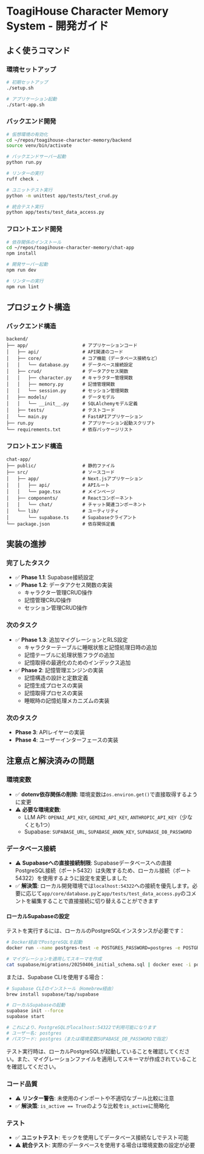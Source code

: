 # ToagiHouse Character Memory System - 開発ガイド

## よく使うコマンド

### 環境セットアップ

```bash
# 初期セットアップ
./setup.sh

# アプリケーション起動
./start-app.sh
```

### バックエンド開発

```bash
# 仮想環境の有効化
cd ~/repos/toagihouse-character-memory/backend
source venv/bin/activate

# バックエンドサーバー起動
python run.py

# リンターの実行
ruff check .

# ユニットテスト実行
python -m unittest app/tests/test_crud.py

# 統合テスト実行
python app/tests/test_data_access.py
```

### フロントエンド開発

```bash
# 依存関係のインストール
cd ~/repos/toagihouse-character-memory/chat-app
npm install

# 開発サーバー起動
npm run dev

# リンターの実行
npm run lint
```

## プロジェクト構造

### バックエンド構造

```
backend/
├── app/                    # アプリケーションコード
│   ├── api/                # API関連のコード
│   ├── core/               # コア機能（データベース接続など）
│   │   └── database.py     # データベース接続設定
│   ├── crud/               # データアクセス関数
│   │   ├── character.py    # キャラクター管理関数
│   │   ├── memory.py       # 記憶管理関数
│   │   └── session.py      # セッション管理関数
│   ├── models/             # データモデル
│   │   └── __init__.py     # SQLAlchemyモデル定義
│   ├── tests/              # テストコード
│   └── main.py             # FastAPIアプリケーション
├── run.py                  # アプリケーション起動スクリプト
└── requirements.txt        # 依存パッケージリスト
```

### フロントエンド構造

```
chat-app/
├── public/                 # 静的ファイル
├── src/                    # ソースコード
│   ├── app/                # Next.jsアプリケーション
│   │   ├── api/            # APIルート
│   │   └── page.tsx        # メインページ
│   ├── components/         # Reactコンポーネント
│   │   └── chat/           # チャット関連コンポーネント
│   └── lib/                # ユーティリティ
│       └── supabase.ts     # Supabaseクライアント
└── package.json            # 依存関係定義
```

## 実装の進捗

### 完了したタスク

- ✅ **Phase 1.1**: Supabase接続設定
- ✅ **Phase 1.2**: データアクセス関数の実装
  - キャラクター管理CRUD操作
  - 記憶管理CRUD操作
  - セッション管理CRUD操作

### 次のタスク

- ✅ **Phase 1.3**: 追加マイグレーションとRLS設定
  - キャラクターテーブルに睡眠状態と記憶処理日時の追加
  - 記憶テーブルに処理状態フラグの追加
  - 記憶取得の最適化のためのインデックス追加
- ✅ **Phase 2**: 記憶管理エンジンの実装
  - 記憶構造の設計と定数定義
  - 記憶生成プロセスの実装
  - 記憶取得プロセスの実装
  - 睡眠時の記憶処理メカニズムの実装

### 次のタスク

- **Phase 3**: APIレイヤーの実装
- **Phase 4**: ユーザーインターフェースの実装

## 注意点と解決済みの問題

### 環境変数

- ✅ **dotenv依存関係の削除**: 環境変数は`os.environ.get()`で直接取得するように変更
- ⚠️ **必要な環境変数**:
  - LLM API: `OPENAI_API_KEY`, `GEMINI_API_KEY`, `ANTHROPIC_API_KEY`（少なくとも1つ）
  - Supabase: `SUPABASE_URL`, `SUPABASE_ANON_KEY`, `SUPABASE_DB_PASSWORD`

### データベース接続

- ⚠️ **Supabaseへの直接接続制限**: Supabaseデータベースへの直接PostgreSQL接続（ポート5432）は失敗するため、ローカル接続（ポート54322）を使用するように設定を変更しました
- ✅ **解決策**: ローカル開発環境では`localhost:54322`への接続を優先します。必要に応じて`app/core/database.py`と`app/tests/test_data_access.py`のコメントを編集することで直接接続に切り替えることができます

#### ローカルSupabaseの設定

テストを実行するには、ローカルのPostgreSQLインスタンスが必要です：

```bash
# Docker経由でPostgreSQLを起動
docker run --name postgres-test -e POSTGRES_PASSWORD=postgres -e POSTGRES_USER=postgres -e POSTGRES_DB=postgres -p 54322:5432 -d postgres:14

# マイグレーションを適用してスキーマを作成
cat supabase/migrations/20250406_initial_schema.sql | docker exec -i postgres-test psql -U postgres -d postgres
```

または、Supabase CLIを使用する場合：

```bash
# Supabase CLIのインストール（Homebrew経由）
brew install supabase/tap/supabase

# ローカルSupabaseの起動
supabase init --force
supabase start

# これにより、PostgreSQLがlocalhost:54322で利用可能になります
# ユーザー名: postgres
# パスワード: postgres（または環境変数SUPABASE_DB_PASSWORDで指定）
```

テスト実行時は、ローカルPostgreSQLが起動していることを確認してください。また、マイグレーションファイルを適用してスキーマが作成されていることを確認してください。

### コード品質

- ⚠️ **リンター警告**: 未使用のインポートや不適切なブール比較に注意
- ✅ **解決策**: `is_active == True`のような比較を`is_active`に簡略化

### テスト

- ✅ **ユニットテスト**: モックを使用してデータベース接続なしでテスト可能
- ⚠️ **統合テスト**: 実際のデータベースを使用する場合は環境変数の設定が必要
